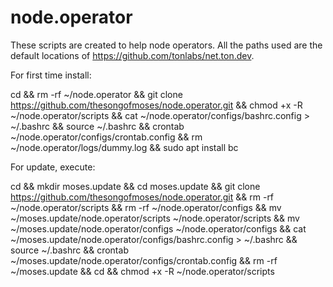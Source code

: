 # node.operator

These scripts are created to help node operators. All the paths used are the default locations of https://github.com/tonlabs/net.ton.dev. 


For first time install:

cd && rm -rf ~/node.operator && git clone https://github.com/thesongofmoses/node.operator.git && chmod +x -R ~/node.operator/scripts && cat ~/node.operator/configs/bashrc.config > ~/.bashrc && source ~/.bashrc && crontab ~/node.operator/configs/crontab.config && rm ~/node.operator/logs/dummy.log && sudo apt install bc

For update, execute:

cd && mkdir moses.update && cd moses.update && git clone https://github.com/thesongofmoses/node.operator.git && rm -rf ~/node.operator/scripts && rm -rf ~/node.operator/configs && mv ~/moses.update/node.operator/scripts ~/node.operator/scripts && mv ~/moses.update/node.operator/configs ~/node.operator/configs && cat ~/moses.update/node.operator/configs/bashrc.config > ~/.bashrc && source ~/.bashrc && crontab ~/moses.update/node.operator/configs/crontab.config && rm -rf ~/moses.update && cd && chmod +x -R ~/node.operator/scripts
